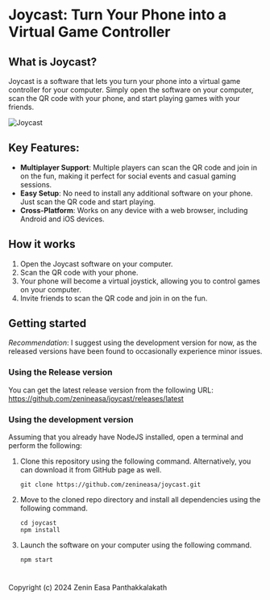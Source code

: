 # Joycast: Turn Your Phone into a Virtual Game Controller

## What is Joycast?

Joycast is a software that lets you turn your phone into a virtual game controller for your computer. Simply open the software on your computer, scan the QR code with your phone, and start playing games with your friends.

![Joycast](https://raw.githubusercontent.com/zenineasa/joycast/master/coverpic.png)

## Key Features:

- **Multiplayer Support**: Multiple players can scan the QR code and join in on the fun, making it perfect for social events and casual gaming sessions.
- **Easy Setup**: No need to install any additional software on your phone. Just scan the QR code and start playing.
- **Cross-Platform**: Works on any device with a web browser, including Android and iOS devices.

## How it works

1. Open the Joycast software on your computer.
2. Scan the QR code with your phone.
3. Your phone will become a virtual joystick, allowing you to control games on your computer.
4. Invite friends to scan the QR code and join in on the fun.

## Getting started

*Recommendation*: I suggest using the development version for now, as the released versions have been found to occasionally experience minor issues.

### Using the Release version

You can get the latest release version from the following URL:
https://github.com/zenineasa/joycast/releases/latest

### Using the development version

Assuming that you already have NodeJS installed, open a terminal and perform the following:
1. Clone this repository using the following command. Alternatively, you can download it from GitHub page as well.
    ```
    git clone https://github.com/zenineasa/joycast.git
    ```
2. Move to the cloned repo directory and install all dependencies using the following command.
    ```
    cd joycast
    npm install
    ```
3. Launch the software on your computer using the following command.
    ```
    npm start
    ```


#

Copyright (c) 2024 Zenin Easa Panthakkalakath
